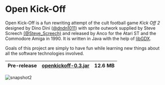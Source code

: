 # Open Kick-Off

Open Kick-Off is a fun rewriting attempt of the cult football game *Kick Off 2* designed by Dino Dini ([@dndn1011](https://twitter.com/dndn1011)) with sprite outwork supplied by Steve Screech [(@Steve_Screech)](https://twitter.com/steve_screech) and released by Anco for the Atari ST and the Commodore Amiga in 1990. It is written in Java with the help of [libGDX](https://libgdx.badlogicgames.com/).

Goals of this project are simply to have fun while learning new things about all the software technologies involved.

Pre-release | [openkickoff-0.3.jar](https://github.com/ssenegas/kickoff/releases/download/v0.3/openkickoff-0.3.jar) | 12.6 MB
------------|-------------------------------------------------------------------------------------------------------|--------

![snapshot2](https://user-images.githubusercontent.com/9662172/39470980-0051a248-4d41-11e8-9a60-182320e25b57.PNG)
